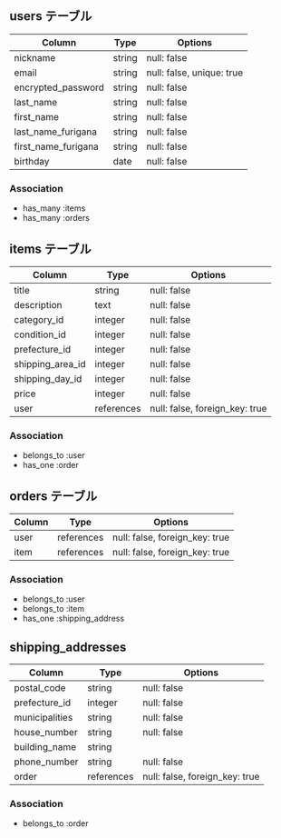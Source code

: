 ## users テーブル

| Column              | Type    | Options                   |
| ------------------- | ------- | ------------------------- |
| nickname            | string  | null: false               |
| email               | string  | null: false, unique: true |
| encrypted_password  | string  | null: false               |
| last_name           | string  | null: false               |
| first_name          | string  | null: false               |
| last_name_furigana  | string  | null: false               |
| first_name_furigana | string  | null: false               |
| birthday            | date    | null: false               |

### Association

- has_many :items
- has_many :orders

## items テーブル

| Column              | Type       | Options                        |
| ------------------- | ---------- | ------------------------------ |
| title               | string     | null: false                    |
| description         | text       | null: false                    |
| category_id         | integer    | null: false                    |
| condition_id        | integer    | null: false                    |
| prefecture_id       | integer    | null: false                    |
| shipping_area_id    | integer    | null: false                    |
| shipping_day_id     | integer    | null: false                    |
| price               | integer    | null: false                    |
| user                | references | null: false, foreign_key: true |

### Association

- belongs_to :user
- has_one :order

## orders テーブル

| Column              | Type       | Options                        |
| ------------------- | ---------- | ------------------------------ |
| user                | references | null: false, foreign_key: true |
| item                | references | null: false, foreign_key: true |

### Association

- belongs_to :user
- belongs_to :item
- has_one :shipping_address

## shipping_addresses

| Column              | Type       | Options                        |
| ------------------- | ---------- | ------------------------------ |
| postal_code         | string     | null: false                    |
| prefecture_id       | integer    | null: false                    |
| municipalities      | string     | null: false                    |
| house_number        | string     | null: false                    |
| building_name       | string     |                                |
| phone_number        | string     | null: false                    |
| order               | references | null: false, foreign_key: true |

### Association

- belongs_to :order